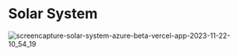# Solar System

![screencapture-solar-system-azure-beta-vercel-app-2023-11-22-10_54_19](https://github.com/jessica-sobreira/solar-system/assets/117686537/f829fa04-623e-4849-8f20-e94483b408e2)
